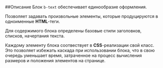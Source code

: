##Описание
Блок `b-text` обеспечивает единообразие оформления.

Позволяет задавать произвольные элементы, которые продуцируются в одноименные **HTML**-теги.

Для содержимого блока определены базовые стили заголовков, списков, начертания текста.

Каждому элементу блока соотвествует в **CSS**-реализации свой класс. Это позволяет избежать каскада при использовании блока, что в свою очередь уменьшает время, затраченное на процесс вычисления размеров и положения элементов на странице.
